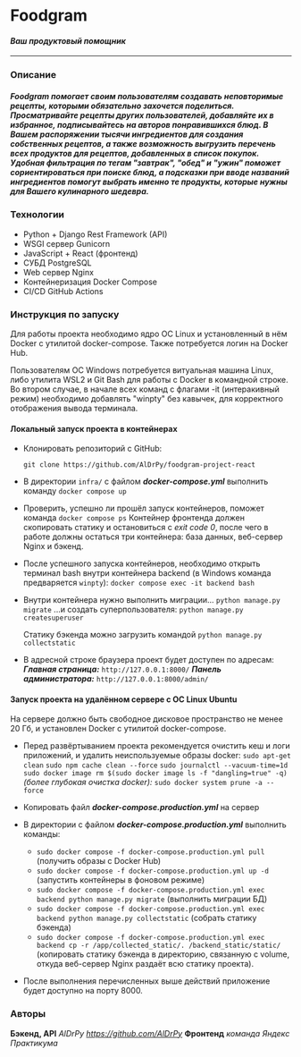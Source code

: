 # **Foodgram**
#### _Ваш продуктовый помощник_
___
### Описание
##### **Foodgram** помогает своим пользователям создавать неповторимые рецепты, которыми обязательно захочется поделиться. Просматривайте рецепты других пользователей, добавляйте их в избранное, подписывайтесь на авторов понравившихся блюд. В Вашем распоряжении тысячи ингредиентов для создания собственных рецептов, а также возможность выгрузить перечень всех продуктов для рецептов, добавленных в список покупок. Удобная фильтрация по тегам "завтрак", "обед" и "ужин" поможет сориентироваться при поиске блюд, а подсказки при вводе названий ингредиентов помогут выбрать именно те продукты, которые нужны для Вашего кулинарного шедевра.

### Технологии

- Python + Django Rest Framework (API)
- WSGI сервер Gunicorn
- JavaScript + React (фронтенд)
- СУБД PostgreSQL
- Web сервер Nginx
- Контейнеризация Docker Compose
- CI/CD GitHub Actions


### Инструкция по запуску

Для работы проекта необходимо ядро ОС Linux и установленный в нём Docker с утилитой docker-compose. Также потребуется логин на Docker Hub. 

Пользователям ОС Windows потребуется витуальная машина Linux, либо утилита WSL2 и Git Bash для работы с Docker в командной строке. Во втором случае, в начале всех команд с флагами -it (интеракивный режим) необходимо добавлять "winpty" без кавычек,  для корректного отображения вывода терминала.

#### Локальный запуск проекта в контейнерах

- Клонировать репозиторий с GitHub:

  ```git clone https://github.com/AlDrPy/foodgram-project-react```

- В директории ```infra/``` с файлом ***docker-compose.yml*** выполнить команду
```docker compose up```

- Проверить, успешно ли прошёл запуск контейнеров, поможет команда
```docker compose ps```
Контейнер фронтенда должен скопировать статику и остановиться с _exit code 0_, после чего в работе должны остаться три контейнера: база данных, веб-сервер Nginx и бэкенд.

- После успешного запуска контейнеров, необходимо открыть терминал bash внутри контейнера backend (в Windows команда предваряется ```winpty```):
```docker compose exec -it backend bash```

- Внутри контейнера нужно выполнить миграции...
 ```python manage.py migrate```
...и создать суперпользователя:
```python manage.py createsuperuser```

  Статику бэкенда можно загрузить командой
  ```python manage.py collectstatic```

- В адресной строке браузера проект будет доступен по адресам:
  ***Главная страница:*** ```http://127.0.0.1:8000/```
  ***Панель администратора:*** ```http://127.0.0.1:8000/admin/```


#### Запуск проекта на удалённом сервере с ОС Linux Ubuntu

На сервере должно быть свободное дисковое пространство не менее 20 Гб, и установлен Docker с утилитой docker-compose.

- Перед развёртыванием проекта рекомендуется очистить кеш и логи приложений, и удалить неиспользуемые образы docker:
```sudo apt-get clean```
```sudo npm cache clean --force```
```sudo journalctl --vacuum-time=1d```
```sudo docker image rm $(sudo docker image ls -f "dangling=true" -q)```
_(более глубокая очистка docker):_ ```sudo docker system prune -a --force```

- Копировать файл ***docker-compose.production.yml*** на сервер

- В директории с файлом ***docker-compose.production.yml*** выполнить команды:

    - ```sudo docker compose -f docker-compose.production.yml pull``` (получить образы с Docker Hub)
    - ```sudo docker compose -f docker-compose.production.yml up -d``` (запустить контейнеры в фоновом режиме)
    - ```sudo docker compose -f docker-compose.production.yml exec backend python manage.py migrate``` (выполнить миграции БД)
    - ```sudo docker compose -f docker-compose.production.yml exec backend python manage.py collectstatic``` (собрать статику бэкенда)
    - ```sudo docker compose -f docker-compose.production.yml exec backend cp -r /app/collected_static/. /backend_static/static/```  (копировать статику бэкенда в директорию, связанную с volume, откуда веб-сервер Nginx раздаёт всю статику проекта).
    
- После выполнения перечисленных выше действий приложение будет доступно на порту 8000.

### Авторы
**Бэкенд, API**  _AlDrPy  https://github.com/AlDrPy_
**Фронтенд**  _команда Яндекс Практикума_
